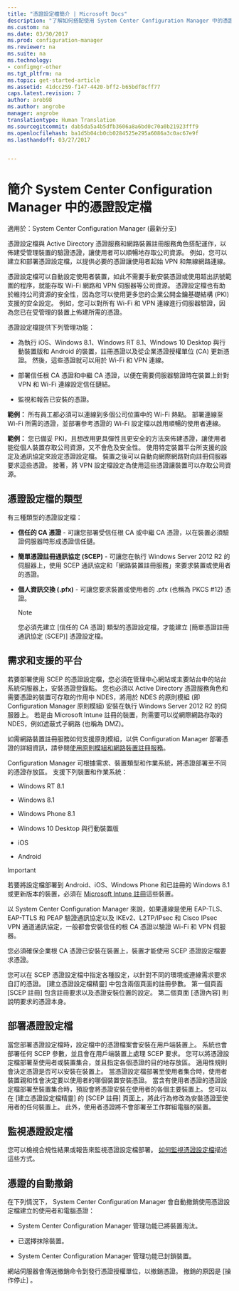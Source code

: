 ```yaml
---
title: "憑證設定檔簡介 | Microsoft Docs"
description: "了解如何搭配使用 System Center Configuration Manager 中的憑證設定檔與 Active Directory 憑證服務。"
ms.custom: na
ms.date: 03/30/2017
ms.prod: configuration-manager
ms.reviewer: na
ms.suite: na
ms.technology:
- configmgr-other
ms.tgt_pltfrm: na
ms.topic: get-started-article
ms.assetid: 41dcc259-f147-4420-bff2-b65bdf8cff77
caps.latest.revision: 7
author: arob98
ms.author: angrobe
manager: angrobe
translationtype: Human Translation
ms.sourcegitcommit: dab5da5a4b5dfb3606a8a6bd0c70a0b21923fff9
ms.openlocfilehash: ba1d5b04cb0cb0284525e295a6086a3c0ac67e9f
ms.lasthandoff: 03/27/2017


---
```


# <a name="introduction-to-certificate-profiles-in-system-center-configuration-manager"></a>簡介 System Center Configuration Manager 中的憑證設定檔

適用於：System Center Configuration Manager (最新分支)


憑證設定檔與 Active Directory 憑證服務和網路裝置註冊服務角色搭配運作，以佈建受管理裝置的驗證憑證，讓使用者可以順暢地存取公司資源。 例如，您可以建立和部署憑證設定檔，以提供必要的憑證讓使用者起始 VPN 和無線網路連線。 

憑證設定檔可以自動設定使用者裝置，如此不需要手動安裝憑證或使用超出訊號範圍的程序，就能存取 Wi-Fi 網路和 VPN 伺服器等公司資源。 憑證設定檔也有助於維持公司資源的安全性，因為您可以使用更多您的企業公開金鑰基礎結構 (PKI) 支援的安全設定。 例如，您可以對所有 Wi-Fi 和 VPN 連線進行伺服器驗證，因為您已在受管理的裝置上佈建所需的憑證。   

憑證設定檔提供下列管理功能：  

-   為執行 iOS、Windows 8.1、Windows RT 8.1、Windows 10 Desktop 與行動裝置版和 Android 的裝置，註冊憑證以及從企業憑證授權單位 (CA) 更新憑證。 然後，這些憑證就可以用於 Wi-Fi 和 VPN 連線。  

-   部署信任根 CA 憑證和中繼 CA 憑證，以便在需要伺服器驗證時在裝置上針對 VPN 和 Wi-Fi 連線設定信任鏈結。  

-   監視和報告已安裝的憑證。  

**範例：** 所有員工都必須可以連線到多個公司位置中的 Wi-Fi 熱點。 部署連線至 Wi-Fi 所需的憑證，並部署參考憑證的 Wi-Fi 設定檔以啟用順暢的使用者連線。  

**範例：** 您已備妥 PKI，且想改用更具彈性且更安全的方法來佈建憑證，讓使用者能從個人裝置存取公司資源，又不會危及安全性。 使用特定裝置平台所支援的設定及通訊協定來設定憑證設定檔。 裝置之後可以自動向網際網路對向註冊伺服器要求這些憑證。 接著，將 VPN 設定檔設定為使用這些憑證讓裝置可以存取公司資源。  

## <a name="types-of-certificate-profiles"></a>憑證設定檔的類型  
 有三種類型的憑證設定檔：  

-   **信任的 CA 憑證** - 可讓您部署受信任根 CA 或中繼 CA 憑證，以在裝置必須驗證伺服器時形成憑證信任鏈。  

-   **簡單憑證註冊通訊協定 (SCEP)** - 可讓您在執行 Windows Server 2012 R2 的伺服器上，使用 SCEP 通訊協定和「網路裝置註冊服務」來要求裝置或使用者的憑證。
-   **個人資訊交換 (.pfx)** - 可讓您要求裝置或使用者的 .pfx (也稱為 PKCS #12) 憑證。

    > [!NOTE]  
    >  您必須先建立 [信任的 CA 憑證] 類型的憑證設定檔，才能建立 [簡單憑證註冊通訊協定 (SCEP)] 憑證設定檔。  

## <a name="requirements-and-supported-platforms"></a>需求和支援的平台  
 若要部署使用 SCEP 的憑證設定檔，您必須在管理中心網站或主要站台中的站台系統伺服器上，安裝憑證登錄點。 您也必須以 Active Directory 憑證服務角色和需要憑證的裝置可存取的作用中 NDES，將用於 NDES 的原則模組 (即 Configuration Manager 原則模組) 安裝在執行 Windows Server 2012 R2 的伺服器上。 若是由 Microsoft Intune 註冊的裝置，則需要可以從網際網路存取的 NDES，例如遮蔽式子網路 (也稱為 DMZ)。  

 如需網路裝置註冊服務如何支援原則模組，以供 Configuration Manager 部署憑證的詳細資訊，請參閱[使用原則模組和網路裝置註冊服務](http://go.microsoft.com/fwlink/p/?LinkId=328657)。  

 Configuration Manager 可根據需求、裝置類型和作業系統，將憑證部署至不同的憑證存放區。 支援下列裝置和作業系統：  

-   Windows RT 8.1  

-   Windows 8.1  

-   Windows Phone 8.1  

-   Windows 10 Desktop 與行動裝置版  

-   iOS  

-   Android  

> [!IMPORTANT]  
>  若要將設定檔部署到 Android、iOS、Windows Phone 和已註冊的 Windows 8.1 或更新版本的裝置，必須在 [Microsoft Intune 註冊](https://technet.microsoft.com/en-us/library/dn646962.aspx)這些裝置。   

以 System Center Configuration Manager 來說，如果連線是使用 EAP-TLS、EAP-TTLS 和 PEAP 驗證通訊協定以及 IKEv2、L2TP/IPsec 和 Cisco IPsec VPN 通道通訊協定，一般都會安裝信任的根 CA 憑證以驗證 Wi-Fi 和 VPN 伺服器。  

您必須確保企業根 CA 憑證已安裝在裝置上，裝置才能使用 SCEP 憑證設定檔要求憑證。  

您可以在 SCEP 憑證設定檔中指定各種設定，以針對不同的環境或連線需求要求自訂的憑證。 [建立憑證設定檔精靈]  中包含兩個頁面的註冊參數。 第一個頁面 [SCEP 註冊] 包含註冊要求以及憑證安裝位置的設定。 第二個頁面 [憑證內容] 則說明要求的憑證本身。  

## <a name="deploying-certificate-profiles"></a>部署憑證設定檔  
 當您部署憑證設定檔時，設定檔中的憑證檔案會安裝在用戶端裝置上。 系統也會部署任何 SCEP 參數，並且會在用戶端裝置上處理 SCEP 要求。 您可以將憑證設定檔部署至使用者或裝置集合，並且指定各個憑證的目的地存放區。 適用性規則會決定憑證是否可以安裝在裝置上。 當憑證設定檔部署至使用者集合時，使用者裝置親和性會決定要以使用者的哪個裝置安裝憑證。 當含有使用者憑證的憑證設定檔部署至裝置集合時，預設會將憑證安裝在使用者的各個主要裝置上。 您可以在 [建立憑證設定檔精靈] 的 [SCEP 註冊] 頁面上，將此行為修改為安裝憑證至使用者的任何裝置上。 此外，使用者憑證將不會部署至工作群組電腦的裝置。  

## <a name="monitoring-certificate-profiles"></a>監視憑證設定檔  

您可以檢視合規性結果或報告來監視憑證設定檔部署。 [如何監視憑證設定檔](/sccm/protect/deploy-use/monitor-certificate-profiles)描述這些方式。


## <a name="automatic-revocation-of-certificates"></a>憑證的自動撤銷  
 在下列情況下， System Center Configuration Manager 會自動撤銷使用憑證設定檔建立的使用者和電腦憑證：  

-   System Center Configuration Manager 管理功能已將裝置淘汰。  

-   已選擇抹除裝置。  

-   System Center Configuration Manager 管理功能已封鎖裝置。  

 網站伺服器會傳送撤銷命令到發行憑證授權單位，以撤銷憑證。 撤銷的原因是 [操作停止] 。  
